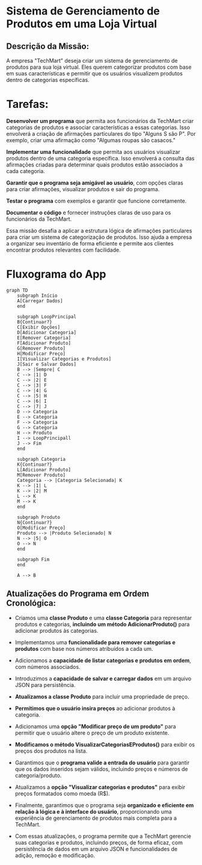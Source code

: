 # Sistema de Gerenciamento de Produtos em uma Loja Virtual

## Descrição da Missão:

A empresa "TechMart" deseja criar um sistema de gerenciamento de produtos para sua loja virtual. Eles querem categorizar produtos com base em suas características e permitir que os usuários visualizem produtos dentro de categorias específicas.

# Tarefas:

**Desenvolver um programa** que permita aos funcionários da TechMart criar categorias de produtos e associar características a essas categorias. Isso envolverá a criação de afirmações particulares do tipo "Alguns S são P". Por exemplo, criar uma afirmação como "Algumas roupas são casacos."

**Implementar uma funcionalidade** que permita aos usuários visualizar produtos dentro de uma categoria específica. Isso envolverá a consulta das afirmações criadas para determinar quais produtos estão associados a cada categoria.

**Garantir que o programa seja amigável ao usuário**, com opções claras para criar afirmações, visualizar produtos e sair do programa.

**Testar o programa** com exemplos e garantir que funcione corretamente.

**Documentar o código** e fornecer instruções claras de uso para os funcionários da TechMart.

Essa missão desafia a aplicar a estrutura lógica de afirmações particulares para criar um sistema de categorização de produtos. Isso ajuda a empresa a organizar seu inventário de forma eficiente e permite aos clientes encontrar produtos relevantes com facilidade.

# Fluxograma do App

``` mermaid
graph TD
    subgraph Início
    A[Carregar Dados]
    end

    subgraph LoopPrincipal
    B{Continuar?}
    C[Exibir Opções]
    D[Adicionar Categoria]
    E[Remover Categoria]
    F[Adicionar Produto]
    G[Remover Produto]
    H[Modificar Preço]
    I[Visualizar Categorias e Produtos]
    J[Sair e Salvar Dados]
    B --> |Sempre| C
    C --> |1| D
    C --> |2| E
    C --> |3| F
    C --> |4| G
    C --> |5| H
    C --> |6| I
    C --> |7| J
    D --> Categoria
    E --> Categoria
    F --> Categoria
    G --> Categoria
    H --> Produto
    I --> LoopPrincipall
    J --> Fim
    end

    subgraph Categoria
    K{Continuar?}
    L[Adicionar Produto]
    M[Remover Produto]
    Categoria --> |Categoria Selecionada| K
    K --> |1| L
    K --> |2| M
    L --> K
    M --> K
    end

    subgraph Produto
    N{Continuar?}
    O[Modificar Preço]
    Produto --> |Produto Selecionado| N
    N --> |5| O
    O --> N
    end

    subgraph Fim
    end

    A --> B
```
## Atualizações do Programa em Ordem Cronológica:

- Criamos uma **classe Produto** e uma **classe Categoria** para representar produtos e categorias, **incluindo um método AdicionarProduto()** para adicionar produtos às categorias.

- Implementamos uma **funcionalidade para remover categorias e produtos** com base nos números atribuídos a cada um.
  
- Adicionamos a **capacidade de listar categorias e produtos em ordem**, com números associados.
  
- Introduzimos a **capacidade de salvar e carregar dados** em um arquivo JSON para persistência.
  
- **Atualizamos a classe Produto** para incluir uma propriedade de preço.
  
- **Permitimos que o usuário insira preços** ao adicionar produtos à categoria.
  
- Adicionamos uma **opção "Modificar preço de um produto"** para permitir que o usuário altere o preço de um produto existente.
  
- **Modificamos o método VisualizarCategoriasEProdutos()** para exibir os preços dos produtos na lista.
  
- Garantimos que o **programa valide a entrada do usuário** para garantir que os dados inseridos sejam válidos, incluindo preços e números de categoria/produto.
  
- Atualizamos a **opção "Visualizar categorias e produtos"** para exibir preços formatados como moeda (R$).
  
- Finalmente, garantimos que o programa seja **organizado e eficiente em relação à lógica e à interface do usuário**, proporcionando uma experiência de gerenciamento de produtos mais completa para a TechMart.

- Com essas atualizações, o programa permite que a TechMart gerencie suas categorias e produtos, incluindo preços, de forma eficaz, com persistência de dados em um arquivo JSON e funcionalidades de adição, remoção e modificação.